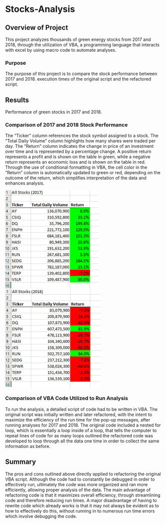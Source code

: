 # Stocks-Analysis

## Overview of Project
This project analyzes thousands of green energy stocks from 2017 and 2018, through the utilization of VBA, a programming language that interacts with excel by using macro code to automate analyses. 

### Purpose
The purpose of this project is to compare the stock performance between 2017 and 2018. execution times of the original script and the refactored script.

## Results
Performance of green stocks in 2017 and 2018.

### Comparison of 2017 and 2018 Stock Performance
The “Ticker” column references the stock symbol assigned to a stock. The “Total Daily Volume” column highlights how many shares were traded per day. The “Return” column indicates the change in price of an investment over time and is represented by a percentage change. A positive return represents a profit and is shown on the table in green, while a negative return represents an economic loss and is shown on the table in red. Through the use of conditional formatting in VBA, the cell color in the “Return” column is automatically updated to green or red, depending on the outcome of the return, which simplifies interpretation of the data and enhances analysis.

![VBA_Challenge_2017](VBA_Challenge_2017.png) ![VBA_Challenge_2018](VBA_Challenge_2018.png)

### Comparison of VBA Code Utilized to Run Analysis

To run the analysis, a detailed script of code had to be written in VBA. The original script was initially written and later refactored, with the intent to maximize the efficiency of the run time for the pop-up messages, after running analyses for 2017 and 2018. The original code included a nested for loop, which is essentially a loop inside of a loop, that tells the computer to repeat lines of code for as many loops outlined.the refactored code was developed to loop through all the data one time in order to collect the same information as before. 

## Summary

The pros and cons outlined above directly applied to refactoring the original VBA script. Although the code had to constantly be debugged in order to effectively run, ultimately the code was more organized and ran more efficiently, allowing proper analysis of the data.  The main advantage of refactoring code is that it maximizes overall efficiency, through streamlining code and therefore reducing run times. A major disadvantage of having to rewrite code which already works is that it may not always be evident as to how to effectively do this, without running in to numerous run time errors which involve debugging the code.
